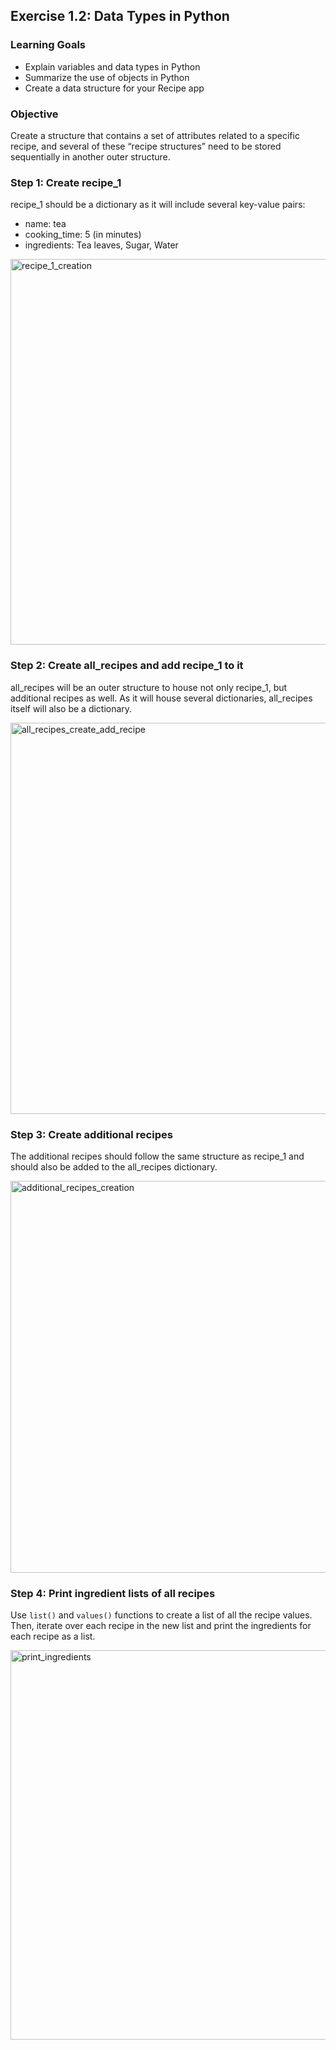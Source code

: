 ## Exercise 1.2: Data Types in Python

### Learning Goals

- Explain variables and data types in Python
- Summarize the use of objects in Python
- Create a data structure for your Recipe app

### Objective

Create a structure that contains a set of attributes related to a specific recipe, and several of these “recipe structures” need to be stored sequentially in another outer structure.

### Step 1: Create recipe_1

recipe_1 should be a dictionary as it will include several key-value pairs:
- name: tea
- cooking_time: 5 (in minutes)
- ingredients: Tea leaves, Sugar, Water

<img width="617" alt="recipe_1_creation" src="https://github.com/user-attachments/assets/fbdfeb2c-fa29-43f3-97b0-7e727695b109">

### Step 2: Create all_recipes and add recipe_1 to it

all_recipes will be an outer structure to house not only recipe_1, but additional recipes as well. As it will house several dictionaries, all_recipes itself will also be a dictionary.

<img width="626" alt="all_recipes_create_add_recipe" src="https://github.com/user-attachments/assets/c0b3837e-5ac9-4390-ad17-9afa6bdfb47b">

### Step 3: Create additional recipes

The additional recipes should follow the same structure as recipe_1 and should also be added to the all_recipes dictionary.

<img width="627" alt="additional_recipes_creation" src="https://github.com/user-attachments/assets/7661aa50-15d8-4256-8cb2-fb9a3858eb54">

### Step 4: Print ingredient lists of all recipes

Use `list()` and `values()` functions to create a list of all the recipe values. Then, iterate over each recipe in the new list and print the ingredients for each recipe as a list.

<img width="623" alt="print_ingredients" src="https://github.com/user-attachments/assets/022911ec-8e30-44a1-bc80-acdd25f25bbf">
